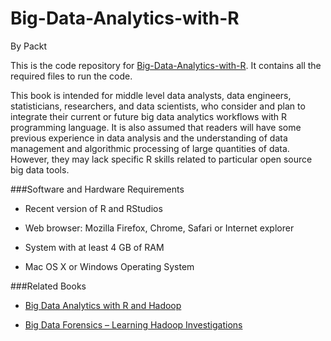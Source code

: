 # Big-Data-Analytics-with-R
By Packt

This is the code repository for [Big-Data-Analytics-with-R](https://www.packtpub.com/big-data-and-business-intelligence/big-data-analytics-r). It contains all the required files to run the code.

This book is intended for middle level data analysts, data engineers, statisticians, researchers, and data scientists, who consider and plan to integrate their current or future big data analytics workflows with R programming language. It is also assumed that readers will have some previous experience in data analysis and the understanding of data management and algorithmic processing of large quantities of data. However, they may lack specific R skills related to particular open source big data tools.

###Software and Hardware Requirements

* Recent version of R and RStudios

* Web browser: Mozilla Firefox, Chrome, Safari or Internet explorer

* System with at least 4 GB of RAM

* Mac OS X or Windows Operating System

###Related Books

* [Big Data Analytics with R and Hadoop](https://www.packtpub.com/big-data-and-business-intelligence/big-data-analytics-r-and-hadoop?utm_source=github&utm_medium=repository&utm_campaign=9781782163282)

* [Big Data Forensics – Learning Hadoop Investigations](https://www.packtpub.com/networking-and-servers/big-data-forensics-%E2%80%93-learning-hadoop-investigations?utm_source=github&utm_medium=repository&utm_campaign=9781785288104)

